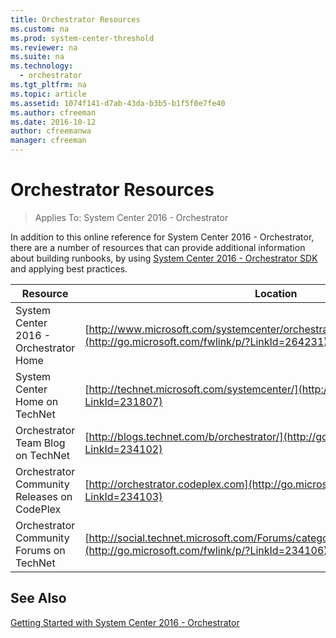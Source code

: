 ```yaml
---
title: Orchestrator Resources
ms.custom: na
ms.prod: system-center-threshold
ms.reviewer: na
ms.suite: na
ms.technology:
  - orchestrator
ms.tgt_pltfrm: na
ms.topic: article
ms.assetid: 1074f141-d7ab-43da-b3b5-b1f5f0e7fe40
ms.author: cfreeman
ms.date: 2016-10-12
author: cfreemanwa
manager: cfreeman
---
```

# Orchestrator Resources

> Applies To: System Center 2016 - Orchestrator

In addition to this online reference for System Center 2016 - Orchestrator, there are a number of resources that can provide additional information about building runbooks, by using [System Center 2016 - Orchestrator SDK](http://go.microsoft.com/fwlink/p/?LinkId=230570) and applying best practices.  

|Resource|Location|  
|------------|------------|  
|System Center 2016 - Orchestrator Home|[http://www.microsoft.com/systemcenter/orchestrator](http://go.microsoft.com/fwlink/p/?LinkId=264231)|  
|System Center Home on TechNet|[http://technet.microsoft.com/systemcenter/](http://go.microsoft.com/fwlink/p/?LinkId=231807)|  
|Orchestrator Team Blog on TechNet|[http://blogs.technet.com/b/orchestrator/](http://go.microsoft.com/fwlink/p/?LinkId=234102)|  
|Orchestrator Community Releases on CodePlex|[http://orchestrator.codeplex.com](http://go.microsoft.com/fwlink/p/?LinkId=234103)|  
|Orchestrator Community Forums on TechNet|[http://social.technet.microsoft.com/Forums/category/systemcenterorchestrator](http://go.microsoft.com/fwlink/p/?LinkId=234106)|  

## See Also  
[Getting Started with System Center 2016 - Orchestrator](../get-started/get-started-with-orchestrator.md)  
